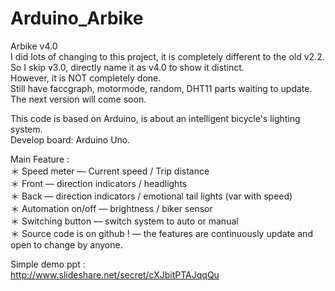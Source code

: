 # Arduino_Arbike
Arbike v4.0  
I did lots of changing to this project, it is completely different to the old v2.2.  
So I skip v3.0, directly name it as v4.0 to show it distinct.  
However, it is NOT completely done.  
Still have faccgraph, motormode, random, DHT11 parts waiting to update.  
The next version will come soon.  
  
This code is based on Arduino, is about an intelligent bicycle's lighting system.  
Develop board: Arduino Uno.  
  
Main Feature :   
＊ Speed meter — Current speed / Trip distance  
＊ Front — direction indicators / headlights  
＊ Back — direction indicators / emotional tail lights (var with speed)  
＊ Automation on/off — brightness / biker sensor  
＊ Switching button — switch system to auto or manual  
＊ Source code is on github ! — the features are continuously update and open to change by anyone.    

Simple demo ppt :   
http://www.slideshare.net/secret/cXJbitPTAJqqQu  
